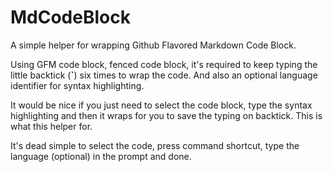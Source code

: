 MdCodeBlock
===========

A simple helper for wrapping Github Flavored Markdown Code Block.

Using GFM code block, fenced code block, it's required to keep typing the little backtick (**`**) six times to wrap the code.  And also an optional language identifier for syntax highlighting.

It would be nice if you just need to select the code block, type the syntax highlighting and then it wraps for you to save the typing on backtick.  This is what this helper for.

It's dead simple to select the code, press command shortcut, type the language (optional) in the prompt and done.
